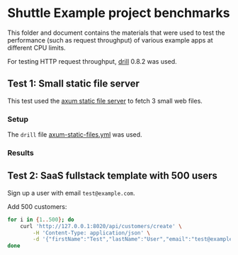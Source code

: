 # Shuttle Example project benchmarks

This folder and document contains the materials that were used to test the performance (such as request throughput) of various example apps at different CPU limits.

For testing HTTP request throughput, [drill](https://github.com/fcsonline/drill) 0.8.2 was used.

## Test 1: Small static file server

This test used the [axum static file server](../axum/static-files/) to fetch 3 small web files.

### Setup

The `drill` file [axum-static-files.yml](./axum-static-files.yml) was used.

### Results

## Test 2: SaaS fullstack template with 500 users

Sign up a user with email `test@example.com`.

Add 500 customers:

```sh
for i in {1..500}; do
    curl 'http://127.0.0.1:8020/api/customers/create' \
        -H 'Content-Type: application/json' \
        -d '{"firstName":"Test","lastName":"User","email":"test@example.com","phone":"123456789","priority":1,"userEmail":"test@example.com"}'
done
```
